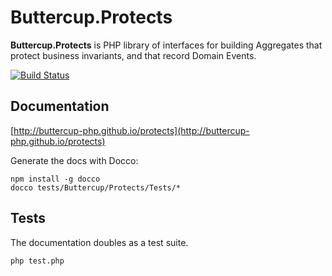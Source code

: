 # Buttercup.Protects

**Buttercup.Protects** is PHP library of interfaces for building Aggregates that protect business invariants, and that
record Domain Events.

[![Build Status](https://travis-ci.org/buttercup-php/protects.png?branch=master)](https://travis-ci.org/buttercup-php/protects)

## Documentation

[http://buttercup-php.github.io/protects](http://buttercup-php.github.io/protects)

Generate the docs with Docco:

```
npm install -g docco
docco tests/Buttercup/Protects/Tests/*
```

## Tests

The documentation doubles as a test suite.

```
php test.php
```
